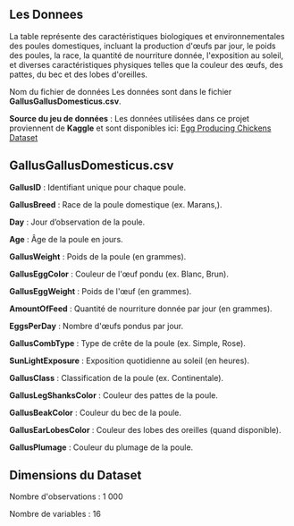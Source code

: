 ## Les Donnees 

La table représente des caractéristiques biologiques et environnementales des 
poules domestiques, incluant la production d'œufs par jour, le poids des poules, 
la race, la quantité de nourriture donnée, l'exposition au soleil, et diverses
caractéristiques physiques telles que la couleur des œufs, des pattes, du bec et 
des lobes d'oreilles.

Nom du fichier de données
Les données sont dans le fichier **GallusGallusDomesticus.csv**.

**Source du jeu de données** : Les données utilisées dans ce projet proviennent de 
**Kaggle** et sont disponibles ici: 
[Egg Producing Chickens Dataset](https://www.kaggle.com/datasets/phuzoman/egg-producing-chickens)

## GallusGallusDomesticus.csv

**GallusID** : Identifiant unique pour chaque poule.

**GallusBreed** : Race de la poule domestique (ex. Marans,).

**Day** : Jour d’observation de la poule.

**Age** : Âge de la poule en jours.

**GallusWeight** : Poids de la poule (en grammes).

**GallusEggColor** : Couleur de l'œuf pondu (ex. Blanc, Brun).

**GallusEggWeight** : Poids de l'œuf (en grammes).

**AmountOfFeed** : Quantité de nourriture donnée par jour (en grammes).

**EggsPerDay** : Nombre d'œufs pondus par jour.

**GallusCombType** : Type de crête de la poule (ex. Simple, Rose).

**SunLightExposure** : Exposition quotidienne au soleil (en heures).

**GallusClass** : Classification de la poule (ex. Continentale).

**GallusLegShanksColor** : Couleur des pattes de la poule.

**GallusBeakColor** : Couleur du bec de la poule.

**GallusEarLobesColor** : Couleur des lobes des oreilles (quand disponible).

**GallusPlumage** : Couleur du plumage de la poule.

## Dimensions du Dataset

Nombre d'observations : 1 000

Nombre de variables : 16